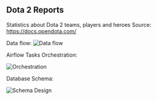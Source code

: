 ## Dota 2 Reports
Statistics about Dota 2 teams, players and heroes
Source: https://docs.opendota.com/

Data flow:
![Data flow](https://www.linkpicture.com/q/Untitled_233.png)


Airflow Tasks Orchestration: 


![Orchestration](https://www.linkpicture.com/q/Untitled_234.png)


Database Schema: 


![Schema Design](https://www.linkpicture.com/q/Untitled_235.png)

